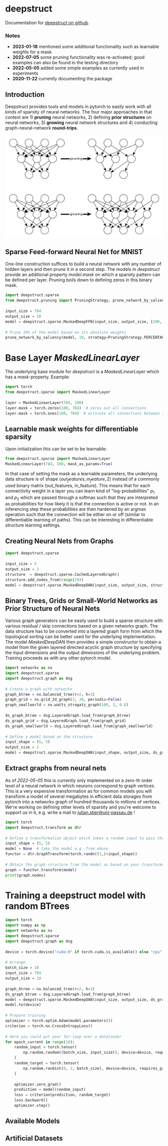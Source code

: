# deepstruct
Documentation for [deepstruct on github](https://github.com/innvariant/deepstruct).

### Notes
- **2023-01-18** mentioned some additional functionality such as learnable weights for a mask
- **2022-07-05** some pruning functionality was re-activated; good examples can also be found in the testing directory
- **2022-05-05** added some simple examples as currently used in experiments
- **2020-11-22** currently documenting the package


## Introduction
Deepstruct provides tools and models in pytorch to easily work with all kinds of sparsity of neural networks.
The four major approaches in that context are 1) **pruning** neural networks, 2) defining **prior structures** on neural networks, 3) **growing** neural network structures and 4) conducting graph-neural-network **round-trips**.

![Visualization of pruning and growing neural nets.](methods-pruning-growing.png)

## Sparse Feed-forward Neural Net for MNIST
One-line construction suffices to build a neural network with any number of hidden layers and then prune it in a second step.
The models in *deepstruct* provide an additional property *model.mask* on which a sparsity pattern can be defined per layer.
Pruning boils down to defining zeros in this binary mask.
```python
import deepstruct.sparse
from deepstruct.pruning import PruningStrategy, prune_network_by_saliency

input_size = 784
output_size = 10
model = deepstruct.sparse.MaskedDeepFFN(input_size, output_size, [200, 100])

# Prune 10% of the model based on its absolute weights
prune_network_by_saliency(model, 10, strategy=PruningStrategy.PERCENTAGE)
```

# Base Layer *MaskedLinearLayer*
The underlying base module for *deepstruct* is a *MaskedLinearLayer* which has a *mask*-property.
Example:
```python
import torch
from deepstruct.sparse import MaskedLinearLayer

layer = MaskedLinearLayer(784, 100)
layer.mask = torch.zeros(100, 784)  # zeros out all connections
layer.mask = torch.ones(100, 784)  # activate all connections between input and output
```

## Learnable mask weights for differentiable sparsity
Upon initialization this can be set to be learnable:
```python
from deepstruct.sparse import MaskedLinearLayer
MaskedLinearLayer(784, 100, mask_as_params=True)
```
In that case of setting the mask as a learnable parameters, the underlying data structure is of shape $(out_features, in_feature, 2)$ instead of a commonly used binary matrix (out_features, in_feature).
This means that for each connectivity weight in a layer you can learn kind of "log-probabilities" $p_1$ and $p_2$ which are passed through a softmax such that they are interpreted as probabilities for how likely it is that the connection is active or not.
In an inferencing step these probabilities are then hardened by an argmax operation such that the connection will be either on or off (similar to differentiable learning of paths).
This can be interesting in differentiable structure learning settings.

## Creating Neural Nets from Graphs
```python
import deepstruct.sparse

input_size = 5
output_size = 2
structure  = deepstruct.sparse.CachedLayeredGraph()
structure.add_nodes_from(range(20))
model = deepstruct.sparse.MaskedDeepDAN(input_size, output_size, structure)
```

## Binary Trees, Grids or Small-World Networks as Prior Structure of Neural Nets
Various graph generators can be easily used to build a sparse structure with various residual / skip connections based on a given networkx graph.
The data structure has to be converted into a layered graph form from which the topological sorting can be better used for the underlying implementation.
The model *MaskedDeepDAN* then provides a simple constructor to obtain a model from the given layered directed acyclic graph structure by specifying the input dimensions and the output dimensions of the underlying problem.
Training proceeds as with any other pytorch model.
```python
import networkx as nx
import deepstruct.sparse
import deepstruct.graph as dsg

# Create a graph with networkx
graph_btree = nx.balanced_tree(r=2, h=3)
graph_grid = nx.grid_2d_graph(3, 30, periodic=False)
graph_smallworld = nx.watts_strogatz_graph(100, 3, 0.8)

ds_graph_btree = dsg.LayeredGraph.load_from(graph_btree)
ds_graph_grid = dsg.LayeredGraph.load_from(graph_grid)
ds_graph_smallworld = dsg.LayeredGraph.load_from(graph_smallworld)

# Define a model based on the structure
input_shape = (5, 5)
output_size = 2
model = deepstruct.sparse.MaskedDeepDAN(input_shape, output_size, ds_graph_btree)
```


## Extract graphs from neural nets
As of *2022-05-05* this is currently only implemented on a zero-th order level of a neural network in which neurons correspond to graph vertices.
This is a very expensive transformation as for common models you will transform a model of several megabytes in efficient data storages from pytorch into a networkx graph of hundred thousands to millions of vertices.
We're working on defining other levels of sparsity and you're welcome to support us in it, e.g. write a mail to julian.stier@uni-passau.de !
```python
import torch
import deepstruct.transform as dtr

# Define a transformation object which takes a random input to pass through the model for duck-punching ("analysis")
input_shape = (5, 5)
model = None  # take the model e.g. from above
functor = dtr.GraphTransform(torch.randn((1,)+input_shape))

# Obtain the graph structure from the model as based on your transformation routine
graph = functor.transform(model)
print(graph.nodes)
```


# Training a deepstruct model with random BTrees
```python
import torch
import numpy as np
import networkx as nx
import deepstruct.sparse
import deepstruct.graph as dsg

device = torch.device("cuda:0" if torch.cuda.is_available() else "cpu")

# Arrange
batch_size = 10
input_size = 784
output_size = 10

graph_btree = nx.balanced_tree(r=2, h=3)
ds_graph_btree = dsg.LayeredGraph.load_from(graph_btree)
model = deepstruct.sparse.MaskedDeepDAN(input_size, output_size, ds_graph_btree)
model.to(device)

# Prepare training
optimizer = torch.optim.Adam(model.parameters())
criterion = torch.nn.CrossEntropyLoss()

# Here you could put your for-loop over a dataloader
for epoch_current in range(10):
    random_input = torch.tensor(
        np.random.random((batch_size, input_size)), device=device, requires_grad=False
    )
    random_target = torch.tensor(
        np.random.randint(0, 2, batch_size), device=device, requires_grad=False
    )

    optimizer.zero_grad()
    prediction = model(random_input)
    loss = criterion(prediction, random_target)
    loss.backward()
    optimizer.step()
```


## Available Models


## Artificial Datasets
